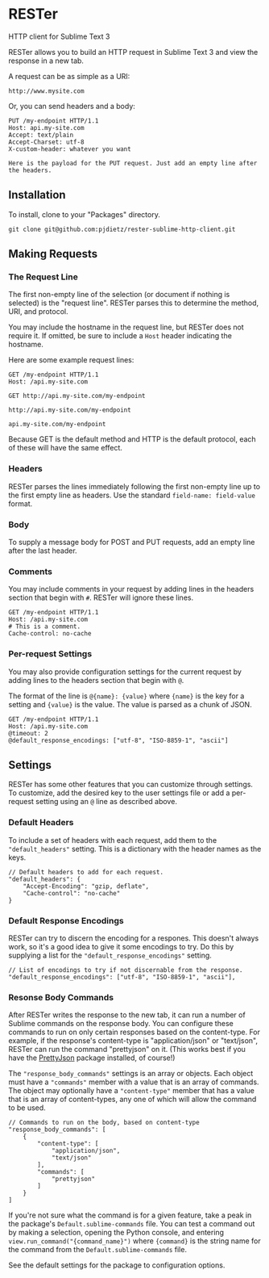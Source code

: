 # RESTer

HTTP client for Sublime Text 3

RESTer allows you to build an HTTP request in Sublime Text 3 and view the response in a new tab.

A request can be as simple as a URI:

```
http://www.mysite.com
```

Or, you can send headers and a body:

```
PUT /my-endpoint HTTP/1.1
Host: api.my-site.com
Accept: text/plain
Accept-Charset: utf-8
X-custom-header: whatever you want

Here is the payload for the PUT request. Just add an empty line after the headers.
```

## Installation

To install, clone to your "Packages" directory.

```
git clone git@github.com:pjdietz/rester-sublime-http-client.git
```

## Making Requests

### The Request Line

The first non-empty line of the selection (or document if nothing is selected) is the "request line". RESTer parses this to determine the method, URI, and protocol.

You may include the hostname in the request line, but RESTer does not require it. If omitted, be sure to include a <code>Host</code> header indicating the hostname.

Here are some example request lines:

```
GET /my-endpoint HTTP/1.1
Host: /api.my-site.com

GET http://api.my-site.com/my-endpoint

http://api.my-site.com/my-endpoint

api.my-site.com/my-endpoint
```

Because GET is the default method and HTTP is the default protocol, each of these will have the same effect.

### Headers

RESTer parses the lines immediately following the first non-empty line up to the first empty line as headers. Use the standard <code>field-name: field-value</code> format.

### Body

To supply a message body for POST and PUT requests, add an empty line after the last header.

### Comments

You may include comments in your request by adding lines in the headers section that begin with <code>#</code>. RESTer will ignore these lines.

```
GET /my-endpoint HTTP/1.1
Host: /api.my-site.com
# This is a comment.
Cache-control: no-cache
```

### Per-request Settings

You may also provide configuration settings for the current request by adding lines to the headers section that begin with <code>@</code>.

The format of the line is <code>@{name}: {value}</code> where <code>{name}</code> is the key for a setting and <code>{value}</code> is the value. The value is parsed as a chunk of JSON.

```
GET /my-endpoint HTTP/1.1
Host: /api.my-site.com
@timeout: 2
@default_response_encodings: ["utf-8", "ISO-8859-1", "ascii"]
```

## Settings

RESTer has some other features that you can customize through settings. To customize, add the desired key to the user settings file or add a per-request setting using an <code>@</code> line as described above.

### Default Headers

To include a set of headers with each request, add them to the <code>"default_headers"</code> setting. This is a dictionary with the header names as the keys.

```
// Default headers to add for each request.
"default_headers": {
    "Accept-Encoding": "gzip, deflate",
    "Cache-control": "no-cache"
}
```

### Default Response Encodings

RESTer can try to discern the encoding for a respones. This doesn't always work, so it's a good idea to give it some encodings to try. Do this by supplying a list for the <code>"default_response_encodings"</code> setting.

```
// List of encodings to try if not discernable from the response.
"default_response_encodings": ["utf-8", "ISO-8859-1", "ascii"],
```

### Resonse Body Commands

After RESTer writes the response to the new tab, it can run a number of Sublime commands on the response body. You can configure these commands to run on only certain responses based on the content-type. For example, if the response's content-type is "application/json" or "text/json", RESTer can run the command "prettyjson" on it. (This works best if you have the [PrettyJson](https://github.com/dzhibas/SublimePrettyJson) package installed, of course!)

The <code>"response_body_commands"</code> settings is an array or objects. Each object must have a <code>"commands"</code> member with a value that is an array of commands. The object may optionally have a <code>"content-type"</code> member that has a value that is an array of content-types, any one of which will allow the command to be used.

```
// Commands to run on the body, based on content-type
"response_body_commands": [
    {
        "content-type": [
            "application/json",
            "text/json"
        ],
        "commands": [
            "prettyjson"
        ]
    }
]
```

If you're not sure what the command is for a given feature, take a peak in the package's <code>Default.sublime-commands</code> file. You can test a command out by making a selection, opening the Python console, and entering <code>view.run_command("{command_name}")</code> where <code>{command}</code> is the string name for the command from the <code>Default.sublime-commands</code> file.

See the default settings for the package to configuration options.
